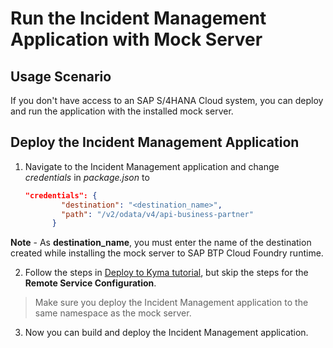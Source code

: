 # Run the Incident Management Application with Mock Server

## Usage Scenario

If you don't have access to an SAP S/4HANA Cloud system, you can deploy and run the application with the installed mock server.

## Deploy the Incident Management Application

1. Navigate to the Incident Management application and change *credentials* in *package.json* to 
    ```json
    "credentials": {
            "destination": "<destination_name>",
            "path": "/v2/odata/v4/api-business-partner"
          }
    ```
**Note** - As **destination_name**, you must enter the name of the destination created while installing the mock server to SAP BTP Cloud Foundry runtime.

2. Follow the steps in [Deploy to Kyma tutorial](./deploy-to-kyma.md), but skip the steps for the **Remote Service Configuration**.
>Make sure you deploy the Incident Management application to the same namespace as the mock server.

3. Now you can build and deploy the Incident Management application.

